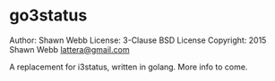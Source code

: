 go3status
=========

Author:		Shawn Webb
License:	3-Clause BSD License
Copyright:	2015 Shawn Webb <lattera@gmail.com>

A replacement for i3status, written in golang. More info to come.
